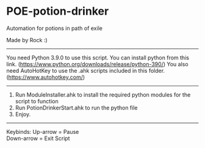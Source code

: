 # POE-potion-drinker
Automation for potions in path of exile

Made by Rock :)

---------------------------------

You need Python 3.9.0 to use this script. You can install python from this link. (https://www.python.org/downloads/release/python-390/)
You also need AutoHotKey to use the .ahk scripts included in this folder. (https://www.autohotkey.com/)

---------------------------------

1. Run ModuleInstaller.ahk to install the required python modules for the script to function
2. Run PotionDrinkerStart.ahk to run the python file
3. Enjoy.

---------------------------------

Keybinds:
Up-arrow = Pause  
Down-arrow = Exit Script

